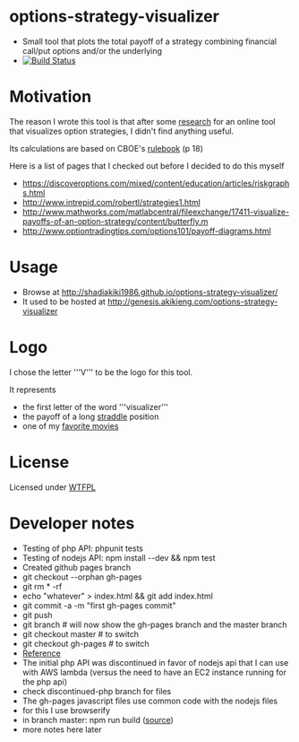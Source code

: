 # options-strategy-visualizer
* Small tool that plots the total payoff of a strategy combining financial call/put options and/or the underlying
* [![Build Status](https://secure.travis-ci.org/shadiakiki1986/options-strategy-visualizer.png)](http://travis-ci.org/shadiakiki1986/options-strategy-visualizer)

# Motivation
The reason I wrote this tool is that after some [research](http://lmgtfy.com/?q=options+strategy+visualize) for an online tool that visualizes option strategies, I didn't find anything useful.

Its calculations are based on CBOE's [rulebook](http://www.cboe.com/micro/margin/strategy.aspx) (p 18)

Here is a list of pages that I checked out before I decided to do this myself
* https://discoveroptions.com/mixed/content/education/articles/riskgraphs.html 
* http://www.intrepid.com/robertl/strategies1.html
* http://www.mathworks.com/matlabcentral/fileexchange/17411-visualize-payoffs-of-an-option-strategy/content/butterfly.m
* http://www.optiontradingtips.com/options101/payoff-diagrams.html

# Usage
* Browse at http://shadiakiki1986.github.io/options-strategy-visualizer/
 * It used to be hosted at http://genesis.akikieng.com/options-strategy-visualizer

# Logo
I chose the letter '''V''' to be the logo for this tool.

It represents 
* the first letter of the word '''visualizer''' 
* the payoff of a long [straddle](https://en.wikipedia.org/wiki/Straddle) position
* one of my [favorite movies](https://en.wikipedia.org/wiki/V_for_Vendetta)

# License
Licensed under [WTFPL](http://www.wtfpl.net/)

# Developer notes
* Testing of php API: phpunit tests
* Testing of nodejs API: npm install --dev && npm test
* Created github pages branch
 * git checkout --orphan gh-pages
 * git rm * -rf
 * echo "whatever" > index.html && git add index.html
 * git commit -a -m "first gh-pages commit"
 * git push
 * git branch # will now show the gh-pages branch and the master branch
 * git checkout master # to switch
 * git checkout gh-pages # to switch
 * [Reference](https://help.github.com/articles/creating-project-pages-manually/)
* The initial php API was discontinued in favor of nodejs api that I can use with AWS lambda (versus the need to have an EC2 instance running for the php api)
 * check discontinued-php branch for files
* The gh-pages javascript files use common code with the nodejs files
 * for this I use browserify
 * in branch master: npm run build ([source](https://github.com/substack/browserify-handbook#watchify))
 * more notes here later
